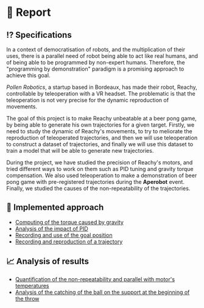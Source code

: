 

# 📖 Report

## ⁉️ Specifications

In a context of democratisation of robots, and the multiplication of their uses, there is a parallel need of robot being 
able to act like real humans, and of being able to be programmed by non-expert humans.
Therefore, the "programming by demonstration" paradigm is a promising approach to achieve this goal.

*Pollen Robotics*, a startup based in Bordeaux, has made their robot, Reachy, controllable by teleoperation with a VR headset.
The problematic is that the teleoperation is not very precise for the dynamic reproduction of movements.

The goal of this project is to make Reachy unbeatable at a beer pong game, by being able to generate his own trajectories
for a given target. Firstly, we need to study the dynamic of Reachy's movements, to try to meliorate the reproduction of teleoperated trajectories, 
and then we will use teleoperation to construct a dataset of trajectories, and finally we will use this dataset to train a model that will be able to generate new trajectories.

During the project, we have studied the precision of Reachy's motors, and tried different ways to work on them such as PID tuning and gravity torque compensation.
We also used teleoperation to make a demonstration of beer pong game with pre-registered trajectories during the **Aperobot** event.
Finally, we studied the causes of the non-repeatability of the trajectories.

## 🔎 Implemented approach

* [Computing of the torque caused by gravity](../developer/TorqueCompensation.md)
* [Analysis of the impact of PID](../developer/PidImprovement.md)
* [Recording and use of the goal position](../developer/GoalPosition.md)
* [Recording and reproduction of a trajectory](../developer/GlobalUtilisation.md)

## 📈 Analysis of results

* [Quantification of the non-repeatability and parallel with motor's temperatures](./Resultats.md)
* [Analysis of the catching of the ball on the support at the beginning of the throw](./BallCatching.md)

